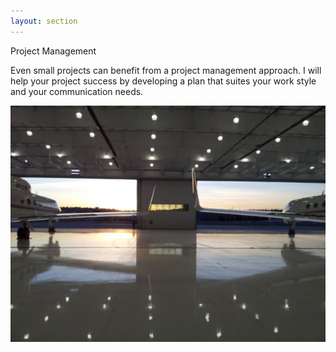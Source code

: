 ```yaml
---
layout: section
---
```


Project Management

Even small projects can benefit from a project management approach.  I will help your project success by developing a plan that suites your work style and your communication needs.

![New Hangar Project](static\img\ProjectHangar.jpg)